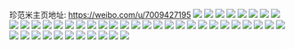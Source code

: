 珍范米主页地址: https://weibo.com/u/7009427195 
![](https://wx4.sinaimg.cn/mw2000/007EmQdlly1h8xqt2agqbj31400u044b.jpg) 
![](https://wx4.sinaimg.cn/mw2000/007EmQdlly1h7wijddg1zj30u00qitab.jpg) 
![](https://wx4.sinaimg.cn/mw2000/007EmQdlly1h77xqpaumwj30u01hc3ze.jpg) 
![](https://wx4.sinaimg.cn/mw2000/007EmQdlly1h383j44cxnj33282aohdt.jpg) 
![](https://wx4.sinaimg.cn/mw2000/007EmQdlly1h1xbr2g0itj31jk1117rv.jpg) 
![](https://wx4.sinaimg.cn/mw2000/007EmQdlly1h1vihmjz5vj33283281kz.jpg) 
![](https://wx4.sinaimg.cn/mw2000/007EmQdlly1h1ssh7cprlj33282aoqv6.jpg) 
![](https://wx4.sinaimg.cn/mw2000/007EmQdlly1h0wqvuclp6j32b1328qv8.jpg) 
![](https://wx4.sinaimg.cn/mw2000/007EmQdlly1h0wqw03g0ij32ao328b2f.jpg) 
![](https://wx4.sinaimg.cn/mw2000/007EmQdlly1h0wqw4ewqqj335s2dc1kz.jpg) 
![](https://wx4.sinaimg.cn/mw2000/007EmQdlly1h0wqw8iqntj32ap328npe.jpg) 
![](https://wx4.sinaimg.cn/mw2000/007EmQdlly1h0wqwdhz6qj3323328u0z.jpg) 
![](https://wx4.sinaimg.cn/mw2000/007EmQdlly1gzke2cqge2j31400u0qdu.jpg) 
![](https://wx4.sinaimg.cn/mw2000/007EmQdlly1gzdz9qkr7cj32462tke81.jpg) 
![](https://wx4.sinaimg.cn/mw2000/007EmQdlly1gz1ojgsnsnj30kg0lpjsl.jpg) 
![](https://wx4.sinaimg.cn/mw2000/007EmQdlly1gz1ojgz88wj30kf0u1wgq.jpg) 
![](https://wx4.sinaimg.cn/mw2000/007EmQdlly1gz1ojh7o5vj30u014076v.jpg) 
![](https://wx4.sinaimg.cn/mw2000/007EmQdlly1gy1pmcy8bbj32ao328x6p.jpg) 
![](https://wx4.sinaimg.cn/mw2000/007EmQdlly1gwi2u0fsicj30v90t3tav.jpg) 
![](https://wx4.sinaimg.cn/mw2000/007EmQdlly1gw24czrxwrj30u0140k5q.jpg) 
![](https://wx4.sinaimg.cn/mw2000/007EmQdlly1gvetxmqijmj62ao3281ky02.jpg) 
![](https://wx4.sinaimg.cn/mw2000/007EmQdlly1gt8cmcsdxaj30u01hc0xk.jpg) 
![](https://wx4.sinaimg.cn/mw2000/007EmQdlly1gt19hulwkuj30u01hcjvg.jpg) 
![](https://wx4.sinaimg.cn/mw2000/007EmQdlly1gre5cyswg6j31900m3wl2.jpg) 
![](https://wx4.sinaimg.cn/mw2000/007EmQdlly1grccguv7lfj30u00pt40n.jpg) 
![](https://wx4.sinaimg.cn/mw2000/007EmQdlly1grb7mj3c43j30u01hcdl1.jpg) 
![](https://wx4.sinaimg.cn/mw2000/007EmQdlly1gra0fdjk8bj30u01hcgqz.jpg) 
![](https://wx4.sinaimg.cn/mw2000/007EmQdlly1gqvmqiw0qxj30u02a9qh9.jpg) 
![](https://wx4.sinaimg.cn/mw2000/007EmQdlly1gqtxhmqhwuj31hc0u0wrs.jpg) 
![](https://wx4.sinaimg.cn/mw2000/007EmQdlly1gqtxhnxjzqj31hc0u0dya.jpg) 
![](https://wx4.sinaimg.cn/mw2000/007EmQdlly1gq7levw4gyj30u01hcnpd.jpg) 
![](https://wx4.sinaimg.cn/mw2000/007EmQdlly1gq46x0upe0j31hc0u0b29.jpg) 
![](https://wx4.sinaimg.cn/mw2000/007EmQdlly1gq46x17z6qj31hc0u0tsq.jpg) 
![](https://wx4.sinaimg.cn/mw2000/007EmQdlly1gpzmtw1ka8j32ao3287wj.jpg) 
![](https://wx4.sinaimg.cn/mw2000/007EmQdlly1gpzmu0lj9oj32ao328qv7.jpg) 
![](https://wx4.sinaimg.cn/mw2000/007EmQdlly1gpzmu7a91kj33282aoe83.jpg) 
![](https://wx4.sinaimg.cn/mw2000/007EmQdlly1gptm0f5q5fj32ao328e83.jpg) 
![](https://wx4.sinaimg.cn/mw2000/007EmQdlly1gptfmtk646j33282aoqv9.jpg) 
![](https://wx4.sinaimg.cn/mw2000/007EmQdlly1gptfnbwdi7j33282aohdx.jpg) 
![](https://wx4.sinaimg.cn/mw2000/007EmQdlly1gptfnct8u3j30kt0ktq3p.jpg) 
![](https://wx4.sinaimg.cn/mw2000/007EmQdlly1gpp3nizvgdj31hc0u0tql.jpg) 
![](https://wx4.sinaimg.cn/mw2000/007EmQdlly1gpi9c7ohv2j30u01hck7d.jpg) 
![](https://wx4.sinaimg.cn/mw2000/007EmQdlly1gpi2v2vfhsj30zk0k0djw.jpg) 
![](https://wx4.sinaimg.cn/mw2000/007EmQdlly1gpi2v32n7dj30zk0k0dhs.jpg) 
